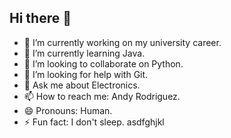 ## Hi there 👋

- 🔭 I’m currently working on my university career.
- 🌱 I’m currently learning Java.
- 👯 I’m looking to collaborate on Python.
- 🤔 I’m looking for help with Git.
- 💬 Ask me about Electronics.
- 📫 How to reach me: Andy Rodriguez.
- 😄 Pronouns: Human.
- ⚡ Fun fact: I don't sleep. asdfghjkl
